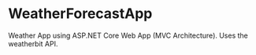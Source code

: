 # WeatherForecastApp
 Weather App using ASP.NET Core Web App (MVC Architecture). Uses the weatherbit API.
